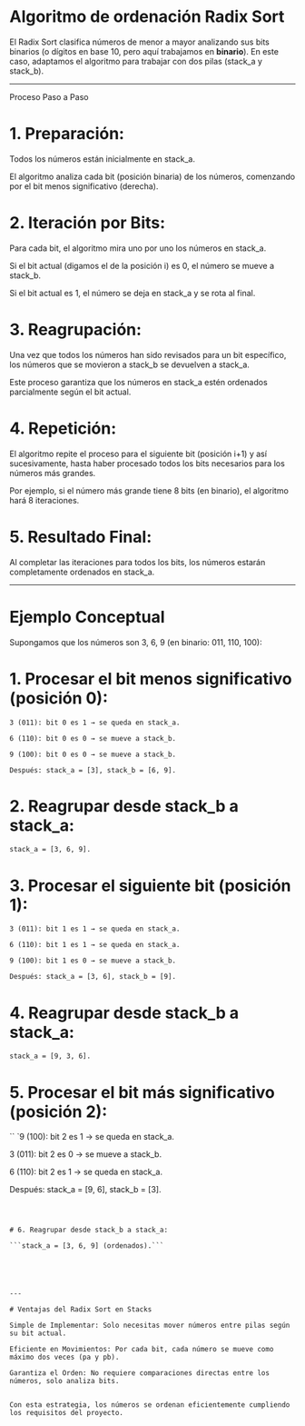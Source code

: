 # Algoritmo de ordenación Radix Sort

El Radix Sort clasifica números de menor a mayor analizando sus bits binarios (o dígitos en base 10, pero aquí trabajamos en **binario**). En este caso, adaptamos el algoritmo para trabajar con dos pilas (stack_a y stack_b).


---

Proceso Paso a Paso

# 1. Preparación:

Todos los números están inicialmente en stack_a.

El algoritmo analiza cada bit (posición binaria) de los números, comenzando por el bit menos significativo (derecha).



# 2. Iteración por Bits:

Para cada bit, el algoritmo mira uno por uno los números en stack_a.

Si el bit actual (digamos el de la posición i) es 0, el número se mueve a stack_b.

Si el bit actual es 1, el número se deja en stack_a y se rota al final.



# 3. Reagrupación:

Una vez que todos los números han sido revisados para un bit específico, los números que se movieron a stack_b se devuelven a stack_a.

Este proceso garantiza que los números en stack_a estén ordenados parcialmente según el bit actual.



# 4. Repetición:

El algoritmo repite el proceso para el siguiente bit (posición i+1) y así sucesivamente, hasta haber procesado todos los bits necesarios para los números más grandes.

Por ejemplo, si el número más grande tiene 8 bits (en binario), el algoritmo hará 8 iteraciones.



# 5. Resultado Final:

Al completar las iteraciones para todos los bits, los números estarán completamente ordenados en stack_a.





---

# Ejemplo Conceptual

Supongamos que los números son 3, 6, 9 (en binario: 011, 110, 100):

# 1. Procesar el bit menos significativo (posición 0):

```
3 (011): bit 0 es 1 → se queda en stack_a.

6 (110): bit 0 es 0 → se mueve a stack_b.

9 (100): bit 0 es 0 → se mueve a stack_b.

Después: stack_a = [3], stack_b = [6, 9].
```



# 2. Reagrupar desde stack_b a stack_a:

`stack_a = [3, 6, 9].`



# 3. Procesar el siguiente bit (posición 1):

```
3 (011): bit 1 es 1 → se queda en stack_a.

6 (110): bit 1 es 1 → se queda en stack_a.

9 (100): bit 1 es 0 → se mueve a stack_b.

Después: stack_a = [3, 6], stack_b = [9].
```



# 4. Reagrupar desde stack_b a stack_a:

`stack_a = [9, 3, 6].`



# 5. Procesar el bit más significativo (posición 2):

``
`9 (100): bit 2 es 1 → se queda en stack_a.

3 (011): bit 2 es 0 → se mueve a stack_b.

6 (110): bit 2 es 1 → se queda en stack_a.

Después: stack_a = [9, 6], stack_b = [3].
```



# 6. Reagrupar desde stack_b a stack_a:

```stack_a = [3, 6, 9] (ordenados).```





---

# Ventajas del Radix Sort en Stacks

Simple de Implementar: Solo necesitas mover números entre pilas según su bit actual.

Eficiente en Movimientos: Por cada bit, cada número se mueve como máximo dos veces (pa y pb).

Garantiza el Orden: No requiere comparaciones directas entre los números, solo analiza bits.


Con esta estrategia, los números se ordenan eficientemente cumpliendo los requisitos del proyecto.
